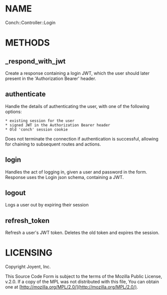 # NAME

Conch::Controller::Login

# METHODS

## \_respond\_with\_jwt

Create a response containing a login JWT, which the user should later present in the
'Authorization Bearer' header.

## authenticate

Handle the details of authenticating the user, with one of the following options:

```
* existing session for the user
* signed JWT in the Authorization Bearer header
* Old 'conch' session cookie
```

Does not terminate the connection if authentication is successful, allowing for chaining to
subsequent routes and actions.

## login

Handles the act of logging in, given a user and password in the form.
Response uses the Login json schema, containing a JWT.

## logout

Logs a user out by expiring their session

## refresh\_token

Refresh a user's JWT token. Deletes the old token and expires the session.

# LICENSING

Copyright Joyent, Inc.

This Source Code Form is subject to the terms of the Mozilla Public License,
v.2.0. If a copy of the MPL was not distributed with this file, You can obtain
one at [http://mozilla.org/MPL/2.0/](http://mozilla.org/MPL/2.0/).
